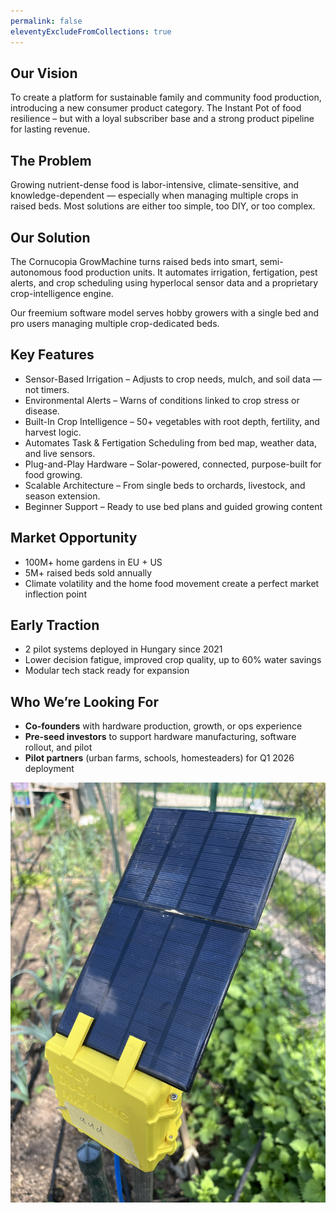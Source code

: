 ```yaml
---
permalink: false
eleventyExcludeFromCollections: true
---
```

## Our Vision

To create a platform for sustainable family and community food production, introducing a new consumer product category. The Instant Pot of food resilience – but with a loyal subscriber base and a strong product pipeline for lasting revenue.

## The Problem

Growing nutrient-dense food is labor-intensive, climate-sensitive, and knowledge-dependent — especially when managing multiple crops in raised beds. Most solutions are either too simple, too DIY, or too complex.

## Our Solution

The Cornucopia GrowMachine turns raised beds into smart, semi-autonomous food production units. It automates irrigation, fertigation, pest alerts, and crop scheduling using hyperlocal sensor data and a proprietary crop-intelligence engine.

Our freemium software model serves hobby growers with a single bed and pro users managing multiple crop-dedicated beds.

## Key Features

* Sensor-Based Irrigation – Adjusts to crop needs, mulch, and soil data — not timers.
* Environmental Alerts – Warns of conditions linked to crop stress or disease.
* Built-In Crop Intelligence – 50+ vegetables with root depth, fertility, and harvest logic.
* Automates Task & Fertigation Scheduling from bed map, weather data, and live sensors.
* Plug-and-Play Hardware – Solar-powered, connected, purpose-built for food growing.
* Scalable Architecture – From single beds to orchards, livestock, and season extension.
* Beginner Support – Ready to use bed plans and guided growing content

## Market Opportunity

* 100M+ home gardens in EU \+ US
* 5M+ raised beds sold annually
* Climate volatility and the home food movement create a perfect market inflection point

## Early Traction

* 2 pilot systems deployed in Hungary since 2021
* Lower decision fatigue, improved crop quality, up to 60% water savings
* Modular tech stack ready for expansion

## Who We’re Looking For

* **Co-founders** with hardware production, growth, or ops experience
* **Pre-seed investors** to support hardware manufacturing, software rollout, and pilot
* **Pilot partners** (urban farms, schools, homesteaders) for Q1 2026 deployment

![GrowMachine device in the field](images/grow-machine-in-the-field.jpg)

